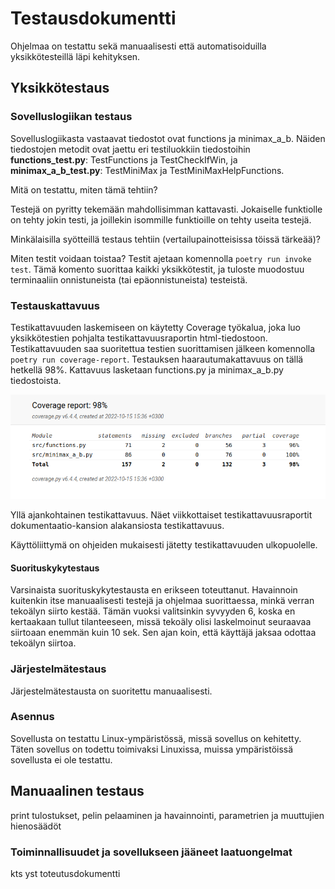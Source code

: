 # Testausdokumentti

Ohjelmaa on testattu sekä manuaalisesti että automatisoiduilla yksikkötesteillä läpi kehityksen.

## Yksikkötestaus

### Sovelluslogiikan testaus
Sovelluslogiikasta vastaavat tiedostot ovat functions ja minimax_a_b. Näiden tiedostojen metodit ovat jaettu eri testiluokkiin tiedostoihin **functions_test.py**: TestFunctions ja TestCheckIfWin, ja **minimax_a_b_test.py**: TestMiniMax ja TestMiniMaxHelpFunctions.

Mitä on testattu, miten tämä tehtiin?

Testejä on pyritty tekemään mahdollisimman kattavasti. Jokaiselle funktiolle on tehty jokin testi, ja joillekin isommille funktioille on tehty useita testejä. 

Minkälaisilla syötteillä testaus tehtiin (vertailupainotteisissa töissä tärkeää)?

Miten testit voidaan toistaa?
Testit ajetaan komennolla `poetry run invoke test`. Tämä komento suorittaa kaikki yksikkötestit, ja tuloste muodostuu terminaaliin onnistuneista (tai epäonnistuneista) testeistä. 

### Testauskattavuus

Testikattavuuden laskemiseen on käytetty Coverage työkalua, joka luo yksikkötestien pohjalta testikattavuusraportin html-tiedostoon. 
Testikattavuuden saa suoritettua testien suorittamisen jälkeen komennolla `poetry run coverage-report`. 
Testauksen haarautumakattavuus on tällä hetkellä 98%. Kattavuus lasketaan functions.py ja minimax_a_b.py tiedostoista. 

![](./testikattavuus/coveragereport15oct.png)

Yllä ajankohtainen testikattavuus. Näet viikkottaiset testikattavuusraportit dokumentaatio-kansion alakansiosta testikattavuus.

Käyttöliittymä on ohjeiden mukaisesti jätetty testikattavuuden ulkopuolelle.

#### Suorituskykytestaus
Varsinaista suorituskykytestausta en erikseen toteuttanut. Havainnoin kuitenkin itse manuaalisesti testejä ja ohjelmaa suorittaessa, minkä verran tekoälyn siirto kestää. Tämän vuoksi valitsinkin syvyyden 6, koska en kertaakaan tullut tilanteeseen, missä tekoäly olisi laskelmoinut seuraavaa siirtoaan enemmän kuin 10 sek. Sen ajan koin, että käyttäjä jaksaa odottaa tekoälyn siirtoa.

### Järjestelmätestaus
Järjestelmätestausta on suoritettu manuaalisesti. 

### Asennus
Sovellusta on testattu Linux-ympäristössä, missä sovellus on kehitetty. Täten sovellus on todettu toimivaksi Linuxissa, muissa ympäristöissä sovellusta ei ole testattu.

## Manuaalinen testaus
print tulostukset, pelin pelaaminen ja havainnointi, parametrien ja muuttujien hienosäädöt

### Toiminnallisuudet ja sovellukseen jääneet laatuongelmat 

kts yst toteutusdokumentti
